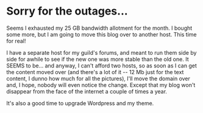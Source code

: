 # Sorry for the outages...

Seems I exhausted my 25 GB bandwidth allotment for the month. I bought some more, but I am going to move this blog over to another host. This time for real!

I have a separate host for my guild's forums, and meant to run them side by side for awhile to see if the new one was more stable than the old one. It SEEMS to be... and anyway, I can't afford two hosts, so as soon as I can get the content moved over (and there's a lot of it -- 12 Mb just for the text content, I dunno how much for all the pictures), I'll move the domain over and, I hope, nobody will even notice the change. Except that my blog won't disappear from the face of the internet a couple of times a year.

It's also a good time to upgrade Wordpress and my theme.

